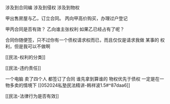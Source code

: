 涉及到合同编
涉及到侵权
涉及到物权

甲出售房屋与乙，订立合同。
丙向甲高价购买，办理过户登记

甲丙合同是否有效？
乙向谁主张权利
如果乙已经占有了呢？

合同你随便签，只不过你有一个债权请求权而已，而且仅仅是请求我做 某事的 权利，但是我可以不做啊

[[民法-权利的分类]]

[[民法-违约责任]]


一个电脑 卖了四个人 都签订了合同
谁先拿到算谁的
物权优先于债权 一定是在一物多卖的情境下
[[052024私塾民法精讲-韩祥波1.5#^87daa6]]

[[民法-法律行为是否有效]]




